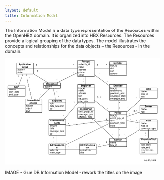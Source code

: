 ```yaml
---
layout: default
title: Information Model
---
```

The Information Model is a data type representation of the Resources within the OpenHBX domain.  It is organized into HBX Resources.  The Resources provide a logical grouping of the data types.  The model illustrates the concepts and relationships for the data objects – the Resources – in the domain.

![ACApi Information Model](/assets/acapi_information_model.png)


IMAGE - Glue DB Information Model - rework the titles on the image
